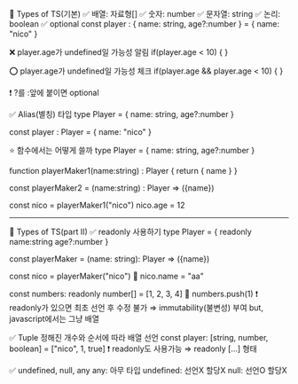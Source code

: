 📌 Types of TS(기본)
✅ 배열: 자료형[]
✅ 숫자: number
✅ 문자열: string
✅ 논리: boolean
✅ optional
const player : {
  name: string,
  age?:number
} = {
  name: "nico"
}

❌ player.age가 undefined일 가능성 알림
if(player.age < 10) {
}

⭕ player.age가 undefined일 가능성 체크
if(player.age && player.age < 10) {
}

❗ ?를 :앞에 붙이면 optional

✅ Alias(별칭) 타입
type Player = {
  name: string,
  age?:number
}

const player : Player = {
  name: "nico"
}

⭐ 함수에서는 어떻게 쓸까
type Player = {
  name: string,
  age?:number
}

function playerMaker1(name:string) : Player {
  return {
    name
  }
}

const playerMaker2 = (name:string) : Player => ({name})

const nico = playerMaker1("nico")
nico.age = 12

***

📌 Types of TS(part II)
✅ readonly 사용하기
type Player = {
  readonly name:string
  age?:number
}

const playerMaker = (name: string): Player => ({name})

const nico = playerMaker("nico")
🚫 nico.name = "aa"

const numbers: readonly number[] = [1, 2, 3, 4]
🚫 numbers.push(1)
❗ readonly가 있으면 최초 선언 후 수정 불가
  ⇒ immutability(불변성) 부여
    but, javascript에서는 그냥 배열

✅ Tuple
정해진 개수와 순서에 따라 배열 선언
const player: [string, number, boolean] = ["nico", 1, true]
❗ readonly도 사용가능 ⇒ readonly [...] 형태

✅ undefined, null, any
any: 아무 타입
undefined: 선언X 할당X
null: 선언O 할당X